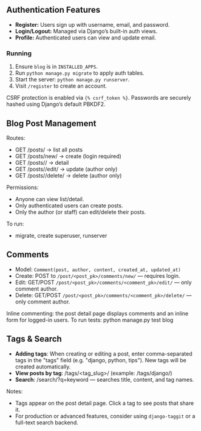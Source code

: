 ## Authentication Features
- **Register:** Users sign up with username, email, and password.
- **Login/Logout:** Managed via Django’s built-in auth views.
- **Profile:** Authenticated users can view and update email.

### Running
1. Ensure `blog` is in `INSTALLED_APPS`.
2. Run `python manage.py migrate` to apply auth tables.
3. Start the server: `python manage.py runserver`.
4. Visit `/register` to create an account.

CSRF protection is enabled via `{% csrf_token %}`.
Passwords are securely hashed using Django’s default PBKDF2.

## Blog Post Management

Routes:
- GET /posts/           -> list all posts
- GET /posts/new/       -> create (login required)
- GET /posts/<pk>/      -> detail
- GET /posts/<pk>/edit/ -> update (author only)
- GET /posts/<pk>/delete/ -> delete (author only)

Permissions:
- Anyone can view list/detail.
- Only authenticated users can create posts.
- Only the author (or staff) can edit/delete their posts.

To run:
- migrate, create superuser, runserver

## Comments

- Model: `Comment(post, author, content, created_at, updated_at)`
- Create: POST to `/post/<post_pk>/comments/new/` — requires login.
- Edit: GET/POST `/post/<post_pk>/comments/<comment_pk>/edit/` — only comment author.
- Delete: GET/POST `/post/<post_pk>/comments/<comment_pk>/delete/` — only comment author.

Inline commenting: the post detail page displays comments and an inline form for logged-in users.
To run tests:
    python manage.py test blog

## Tags & Search

- **Adding tags**: When creating or editing a post, enter comma-separated tags in the "tags" field (e.g. "django, python, tips"). New tags will be created automatically.
- **View posts by tag**: /tags/<tag_slug>/ (example: /tags/django/)
- **Search**: /search/?q=keyword — searches title, content, and tag names.

Notes:
- Tags appear on the post detail page. Click a tag to see posts that share it.
- For production or advanced features, consider using `django-taggit` or a full-text search backend.

